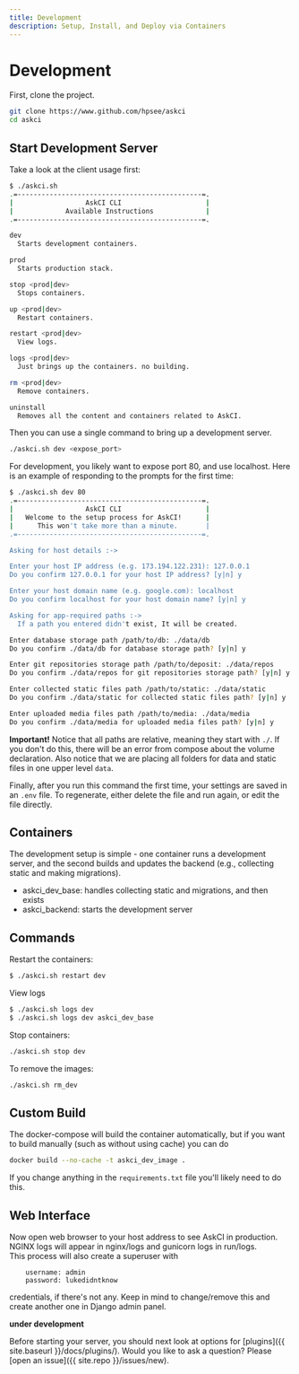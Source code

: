 ```yaml
---
title: Development
description: Setup, Install, and Deploy via Containers
---
```


# Development

First, clone the project.

```bash
git clone https://www.github.com/hpsee/askci
cd askci
```

## Start Development Server

Take a look at the client usage first:

```bash
$ ./askci.sh 
.=----------------------------------------------=.
|                  AskCI CLI                     |
|             Available Instructions             |
.=----------------------------------------------=.

dev
  Starts development containers.

prod
  Starts production stack.

stop <prod|dev>
  Stops containers.

up <prod|dev>
  Restart containers.

restart <prod|dev>
  View logs.

logs <prod|dev>
  Just brings up the containers. no building.

rm <prod|dev>
  Remove containers.

uninstall
  Removes all the content and containers related to AskCI.
```

Then you can use a single command to bring up a development server.

```bash
./askci.sh dev <expose_port>
```

For development, you likely want to expose port 80, and use localhost. Here is an example of
responding to the prompts for the first time:

```bash
$ ./askci.sh dev 80
.=----------------------------------------------=.
|                  AskCI CLI                     |
|   Welcome to the setup process for AskCI!      |
|      This won't take more than a minute.       |
.=----------------------------------------------=.

Asking for host details :->

Enter your host IP address (e.g. 173.194.122.231): 127.0.0.1
Do you confirm 127.0.0.1 for your host IP address? [y|n] y

Enter your host domain name (e.g. google.com): localhost
Do you confirm localhost for your host domain name? [y|n] y

Asking for app-required paths :->
  If a path you entered didn't exist, It will be created.

Enter database storage path /path/to/db: ./data/db
Do you confirm ./data/db for database storage path? [y|n] y

Enter git repositories storage path /path/to/deposit: ./data/repos
Do you confirm ./data/repos for git repositories storage path? [y|n] y

Enter collected static files path /path/to/static: ./data/static
Do you confirm ./data/static for collected static files path? [y|n] y

Enter uploaded media files path /path/to/media: ./data/media
Do you confirm ./data/media for uploaded media files path? [y|n] y
```

**Important!** Notice that all paths are relative, meaning they start with `./`.
If you don't do this, there will be an error from compose about the volume
declaration. Also notice that we are placing all folders for data and
static files in one upper level `data`.

Finally, after you run this command the first time, your settings
are saved in an `.env` file. To regenerate, either delete the file and 
run again, or edit the file directly.

## Containers

The development setup is simple - one container runs a development server,
and the second builds and updates the backend (e.g., collecting static and
making migrations).

 - askci_dev_base: handles collecting static and migrations, and then exists
 - askci_backend: starts the development server

## Commands

Restart the containers:

```bash
$ ./askci.sh restart dev
```

View logs

```bash
$ ./askci.sh logs dev
$ ./askci.sh logs dev askci_dev_base
```

Stop containers:

```bash
./askci.sh stop dev
```

To remove the images:

```bash
./askci.sh rm_dev
```

## Custom Build

The docker-compose will build the container automatically,
but if you want to build manually (such as without using cache) you can
do
```bash
docker build --no-cache -t askci_dev_image .
```

If you change anything in the `requirements.txt` file you'll likely need to do this.

## Web Interface

Now open web browser to your host address to see AskCI in production. NGINX logs will appear in nginx/logs and gunicorn logs in run/logs.<br>
This process will also create a superuser with
```
    username: admin
    password: lukedidntknow
```
credentials, if there's not any. Keep in mind to change/remove this and create another one in Django admin panel.


**under development**

Before starting your server, you should next look at options for [plugins]({{ site.baseurl }}/docs/plugins/).
Would you like to ask a question? Please [open an issue]({{ site.repo }}/issues/new).
